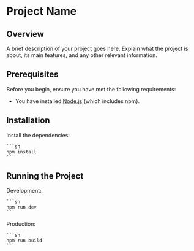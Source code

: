 # Project Name

## Overview
A brief description of your project goes here. Explain what the project is about, its main features, and any other relevant information.

## Prerequisites
Before you begin, ensure you have met the following requirements:
- You have installed [Node.js](https://nodejs.org/) (which includes npm).

## Installation

Install the dependencies:

    ```sh
    npm install
    ```

## Running the Project

Development:

    ```sh
    npm run dev
    ```

Production:

    ```sh
    npm run build
    ```



